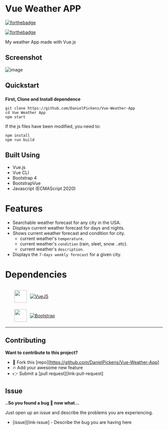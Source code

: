 # Vue Weather APP

[![forthebadge](https://forthebadge.com/images/badges/made-with-vue.svg)](https://forthebadge.com)

[![forthebadge](https://forthebadge.com/images/badges/built-with-love.svg)](https://forthebadge.com)

My weather App made with Vue.js

## Screenshot

![image](https://user-images.githubusercontent.com/72703981/140666066-648c3f9f-ce7b-44d3-afbb-a8fd15c81ca6.png)




## Quickstart

### 
**First, Clone and Install dependence**
```
git clone https://github.com/DanielPickens/Vue-Weather-App
cd Vue Weather App
npm start
```

If the js files have been modified, you need to:
```
npm install
npm run build
```

## Built Using

- Vue.js
- Vue CLI
- Bootstrap 4
- BootstrapVue
- Javascript (ECMAScript 2020)

# Features

- Searchable weather forecast for any city in the USA.
- Displays current weather forecast for days and nights.
- Shows current weather forecast and condition for city.
  - current weather's `temperature`.
  - current weather's `condition` (rain, sleet, snow ..etc).
  - current weather's `description`.
- Displays the `7-days weekly forecast` for a given city.

# Dependencies

<ul>
<li style="display:flex; align-items:center;margin:5px;">

<span><img style="margin-right: 10px" src="https://vuejs.org/images/logo.png "  width="40" height="40" /></span>

<span>[![VueJS](https://img.shields.io/badge/VueJs-v2.17.3-blue)](http://vuejs.org)</span>

</li>
<li style="display:flex; align-items:center;margin:5px;">
  <span><img style="margin-right: 10px" src="https://pbs.twimg.com/profile_images/1273081551354396672/-Tzadxix_400x400.jpg"  width="40" height="40" /></span>

<span>[![Bootstrap](https://img.shields.io/badge/Bootstrap-v4.5-purple)](https://getbootstrap.com)</span>

</li>
</ul>

---

## Contributing

**Want to contribute to this project?**

- :fork_and_knife: Fork this [repo][https://github.com/DanielPickens/Vue-Weather-App]
- :fire: Add your awesome new feature
- :point_right: Submit a [pull request][link-pull-request]

## Issue

**..So you found a bug :bug: now what...**

Just open up an issue and describe the problems you are experiencing.

- [issue][link-issue] - Describe the bug you are having here

